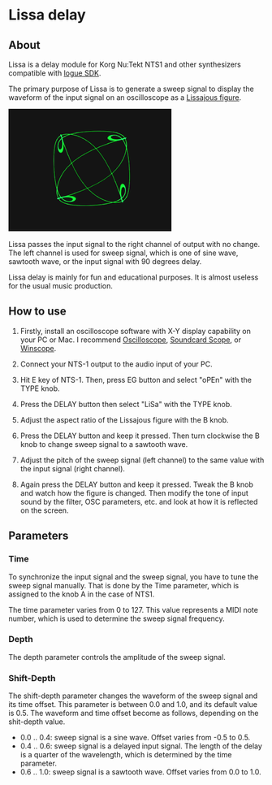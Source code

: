 # Lissa delay

## About
Lissa is a delay module for Korg Nu:Tekt NTS1 and other synthesizers compatible with [logue SDK](https://github.com/korginc/logue-sdk).

The primary purpose of Lissa is to generate a sweep signal to display the waveform of the input signal on an oscilloscope as a [Lissajous figure](https://en.wikipedia.org/wiki/Lissajous_curve).

[![top-page](https://raw.githubusercontent.com/boochow/lissa/image/vpm.gif)](https://www.youtube.com/watch?v=_FJFkW42QLE)

Lissa passes the input signal to the right channel of output with no change. The left channel is used for sweep signal, which is one of sine wave, sawtooth wave, or the input signal with 90 degrees delay.

Lissa delay is mainly for fun and educational purposes. It is almost useless for the usual music production.

## How to use

1. Firstly, install an oscilloscope software with X-Y display capability on your PC or Mac. I recommend [Oscilloscope](https://asdfg.me/osci/), [Soundcard Scope](https://www.zeitnitz.eu/scope_en), or [Winscope](http://www.zen22142.zen.co.uk/Prac/winscope.htm).

1. Connect your NTS-1 output to the audio input of your PC.

1. Hit E key of NTS-1. Then, press EG button and select "oPEn" with the TYPE knob.

1. Press the DELAY button then select "LiSa" with the TYPE knob.

1. Adjust the aspect ratio of the Lissajous figure with the B knob.

1. Press the DELAY button and keep it pressed. Then turn clockwise the B knob to change sweep signal to a sawtooth wave.

1. Adjust the pitch of the sweep signal (left channel) to the same value with the input signal (right channel).

1. Again press the DELAY button and keep it pressed. Tweak the B knob and watch how the figure is changed. Then modify the tone of input sound by the filter, OSC parameters, etc. and look at how it is reflected on the screen.

## Parameters

### Time

To synchronize the input signal and the sweep signal, you have to tune the sweep signal manually. That is done by the Time parameter, which is assigned to the knob A in the case of NTS1.

The time parameter varies from 0 to 127. This value represents a MIDI note number, which is used to determine the sweep signal frequency.

### Depth

The depth parameter controls the amplitude of the sweep signal.

### Shift-Depth

The shift-depth parameter changes the waveform of the sweep signal and its time offset. 
This parameter is between 0.0 and 1.0, and its default value is 0.5. 
The waveform and time offset become as follows, depending on the shit-depth value.

+ 0.0 .. 0.4: sweep signal is a sine wave. Offset varies from -0.5 to 0.5.
+ 0.4 .. 0.6: sweep signal is a delayed input signal. The length of the delay is a quarter of the wavelength, which is determined by the time parameter.
+ 0.6 .. 1.0: sweep signal is a sawtooth wave. Offset varies from 0.0 to 1.0.

